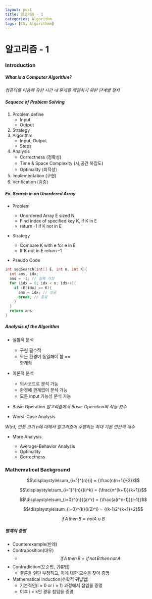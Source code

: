 ```yaml
---
layout: post
title: 알고리즘 - 1
categories: Algorithm
tags: [CS, Algorithmm]
---
```


# 알고리즘 - 1

### Introduction

##### What is a Computer Algorithm?

_컴퓨터를 이용해 유한 시간 내 문제를 해결하기 위한 단계별 절차_

##### Sequece of Problem Solving

1. Problem define
   - Input
   - Output
2. Strategy
3. Algorithm
   - Input, Output
   - Steps
4. Analysis
   - Correctness (정확성)
   - Time & Space Complexity (시,공간 복잡도)
   - Optimality (최적성)
5. Implementation (구현)
6. Verification (검증)

##### Ex. Search in an Unordered Array

- Problem

  - Unordered Array E sized N
  - Find index of specified key K, if K in E
  - return -1 if K not in E

- Strategy

  - Compare K with e for e in E
  - If K not in E return -1

- Pseudo Code

```c
int seqSearch(int[] E, int n, int K){
  int ans, idx;
  ans = -1; // 실패 가정
  for (idx = 0; idx < n; idx++){
    if (E[idx] == K){
      ans = idx; // 성공
      break; // 종료
    }
  }
  return ans;
}
```

##### Analysis of the Algorithm

- 실험적 분석
  - 구현 필수적
  - 모든 환경이 동일해야 함 == <div class="red">한계점
- 이론적 분석

  - 의사코드로 분석 가능
  - 환경에 관계없이 분석 가능
  - 모든 input 가능성 분석 가능

- Basic Operation
  _알고리즘에서 Basic Operation의 작동 횟수_

- Worst-Case Analysis

_W(n), 인풋 크기 n에 대해서 알고리즘이 수행하는 *최대 기본 연산*의 개수_

- More Analysis

  - Average-Behavior Analysis
  - Optimality
  - Correctness

### Mathematical Background

$$\displaystyle\sum_{i=1}^{n}{i} = {\frac{n(n+1)}{2}}$$

$$\displaystyle\sum_{i=1}^{n}{(i)^k} = {\frac{n^{k+1}}{k+1}}$$

$$\displaystyle\sum_{i=0}^{n}{(a)^r} = {\frac{a(r^n-1)}{r-1}}$$

$$\displaystyle\sum_{i=0}^{k}{i(2)^i} = {(k-1)2^{k+1}+2}$$

$$if\,A\,then\,B = not A \cup B$$

##### 명제의 증명

- Counterexample(반례)
- Contraposition(대우)
  - $$if\,A\,then\,B = if\,not\,B\,then\,not\,A $$
- Contradiction(모순법, 귀류법)
  - 결론을 일단 부정하고, 이에 대한 모순을 찾아 증명
- Mathematical Induction(수학적 귀납법)
  - 기본적인(i = 0 or i = 1) 과정에서 참임을 증명
  - 이후 i = k인 경유 참임을 증명

